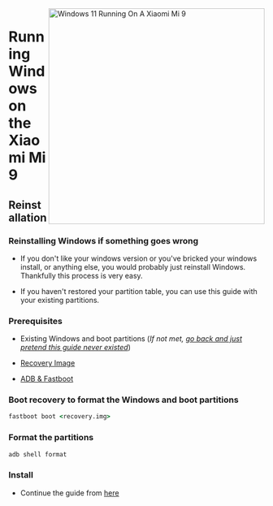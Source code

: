 <img align="right" src="https://raw.githubusercontent.com/woacepheus/Port-Windows-11-Xiaomi-Mi-9/main/cepheus.png" width="425" alt="Windows 11 Running On A Xiaomi Mi 9">

# Running Windows on the Xiaomi Mi 9

## Reinstallation

### Reinstalling Windows if something goes wrong

- If you don't like your windows version or you've bricked your windows install, or anything else, you would probably just reinstall Windows. Thankfully this process is very easy.

- If you haven't restored your partition table, you can use this guide with your existing partitions.

### Prerequisites

- Existing Windows and boot partitions (*If not met, [go back and just pretend this guide never existed](/guide/English/1-partition-en.md)*)

- [Recovery Image](../../../../releases/tag/1.1)

- [ADB & Fastboot](https://developer.android.com/studio/releases/platform-tools)

### Boot recovery to format the Windows and boot partitions

```cmd
fastboot boot <recovery.img>
```
### Format the partitions

```cmd
adb shell format
```




### Install

- Continue the guide from [here](/guide/English/2-install-en.md#install)
